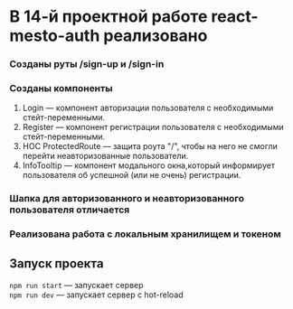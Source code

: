 # В 14-й проектной работе react-mesto-auth  реализовано

### Созданы руты /sign-up и /sign-in

### Созданы компоненты

1. Login — компонент авторизации пользователя с необходимыми стейт-переменными.
2. Register — компонент регистрации пользователя с необходимыми стейт-переменными.
3. HOC ProtectedRoute — защита роута "/", чтобы на него не смогли перейти неавторизованные пользователи.
4. InfoTooltip — компонент модального окна,который информирует пользователя об успешной (или не очень) регистрации.

### Шапка для авторизованного и неавторизованного пользователя  отличается

### Реализована работа с локальным хранилищем и токеном

## Запуск проекта

`npm run start` — запускает сервер  
`npm run dev` — запускает сервер с hot-reload
